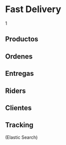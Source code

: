 # Fast Delivery
1
## Productos

## Ordenes

## Entregas

## Riders

## Clientes

## Tracking 
(Elastic Search)
